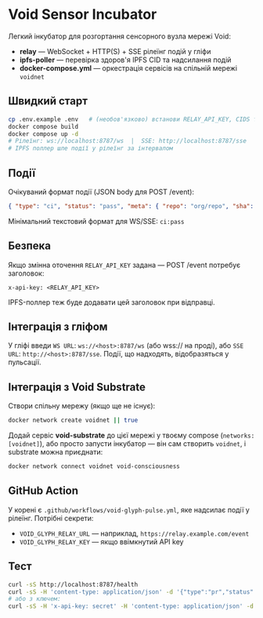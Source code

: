 # Void Sensor Incubator
Легкий інкубатор для розгортання сенсорного вузла мережі Void:
- **relay** — WebSocket + HTTP(S) + SSE рілеїнг подій у гліфи
- **ipfs-poller** — перевірка здоров'я IPFS CID та надсилання подій
- **docker-compose.yml** — оркестрація сервісів на спільній мережі `voidnet`

## Швидкий старт
```bash
cp .env.example .env   # (необов'язково) встанови RELAY_API_KEY, CIDS тощо
docker compose build
docker compose up -d
# Рілеїнг: ws://localhost:8787/ws  |  SSE: http://localhost:8787/sse  |  HTTP: POST /event
# IPFS поллер шле події у рілеїнг за інтервалом
```

## Події
Очікуваний формат події (JSON body для POST /event):
```json
{ "type": "ci", "status": "pass", "meta": { "repo": "org/repo", "sha": "..." } }
```
Мінімальний текстовий формат для WS/SSE: `ci:pass`

## Безпека
Якщо змінна оточення `RELAY_API_KEY` задана — POST /event потребує заголовок:
```
x-api-key: <RELAY_API_KEY>
```
IPFS-поллер теж буде додавати цей заголовок при відправці.

## Інтеграція з гліфом
У гліфі введи `WS URL`: `ws://<host>:8787/ws` (або wss:// на проді),
або `SSE URL`: `http://<host>:8787/sse`. Події, що надходять, відобразяться у пульсації.

## Інтеграція з Void Substrate
Створи спільну мережу (якщо ще не існує):
```bash
docker network create voidnet || true
```
Додай сервіс **void-substrate** до цієї мережі у твоєму compose (`networks: [voidnet]`),
або просто запусти інкубатор — він сам створить `voidnet`, і substrate можна приєднати:
```bash
docker network connect voidnet void-consciousness
```

## GitHub Action
У корені є `.github/workflows/void-glyph-pulse.yml`, яке надсилає події у рілеїнг.
Потрібні секрети:
- `VOID_GLYPH_RELAY_URL` — наприклад, `https://relay.example.com/event`
- `VOID_GLYPH_RELAY_KEY` — якщо ввімкнутий API key

## Тест
```bash
curl -sS http://localhost:8787/health
curl -sS -H 'content-type: application/json' -d '{"type":"pr","status":"open"}' http://localhost:8787/event
# або з ключем:
curl -sS -H 'x-api-key: secret' -H 'content-type: application/json' -d '{"type":"ci","status":"pass"}' http://localhost:8787/event
```
